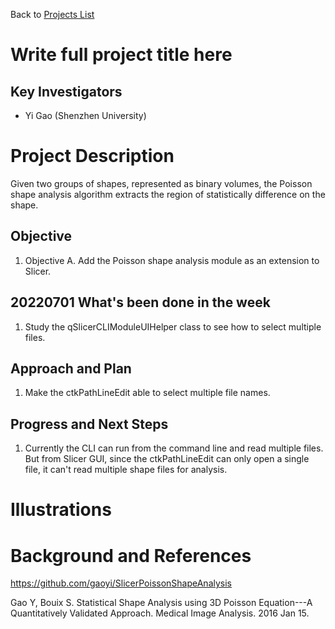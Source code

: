 Back to [Projects List](../../README.md#ProjectsList)

# Write full project title here

## Key Investigators

- Yi Gao (Shenzhen University)

# Project Description

<!-- Add a short paragraph describing the project. -->

Given two groups of shapes, represented as binary volumes, the Poisson shape analysis algorithm extracts the region of statistically difference on the shape.

## Objective

<!-- Describe here WHAT you would like to achieve (what you will have as end result). -->

1. Objective A. Add the Poisson shape analysis module as an extension to Slicer.

## 20220701 What's been done in the week
1. Study the qSlicerCLIModuleUIHelper class to see how to select multiple files.

## Approach and Plan

<!-- Describe here HOW you would like to achieve the objectives stated above. -->

1. Make the ctkPathLineEdit able to select multiple file names.

## Progress and Next Steps

<!-- Update this section as you make progress, describing of what you have ACTUALLY DONE. If there are specific steps that you could not complete then you can describe them here, too. -->

1. Currently the CLI can run from the command line and read multiple files. But from Slicer GUI, since the ctkPathLineEdit can only open a single file, it can't read multiple shape files for analysis.

# Illustrations

<!-- Add pictures and links to videos that demonstrate what has been accomplished.
![Description of picture](Example2.jpg)
![Some more images](Example2.jpg)
-->

# Background and References

<!-- If you developed any software, include link to the source code repository. If possible, also add links to sample data, and to any relevant publications. -->

https://github.com/gaoyi/SlicerPoissonShapeAnalysis

Gao Y, Bouix S. Statistical Shape Analysis using 3D Poisson Equation---A Quantitatively Validated Approach. Medical Image Analysis. 2016 Jan 15.
